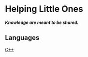 # Helping Little Ones

***Knowledge are meant to be shared.***

## Languages

[C++](../blob/master/cpp)